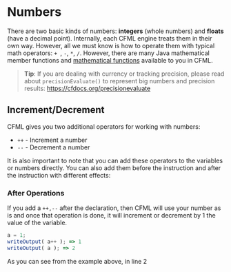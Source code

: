# Numbers

There are two basic kinds of numbers: **integers** (whole numbers) and **floats** (have a decimal point).  Internally, each CFML engine treats them in their own way.  However, all we must know is how to operate them with typical math operators: `+ `, `-`, `*`, `/`.  However, there are many Java mathematical member functions and [mathematical functions](https://cfdocs.org/math-functions) available to you in CFML.

> **Tip**: If you are dealing with currency or tracking precision, please read about `precisionEvaluate()` to represent big numbers and precision results: https://cfdocs.org/precisionevaluate


## Increment/Decrement

CFML gives you two additional operators for working with numbers:

* `++` - Increment a number
* `--` - Decrement a number

It is also important to note that you can add these operators to the variables or numbers directly.  You can also add them before the instruction and after the instruction with different effects:

### After Operations

If you add a `++,--` after the declaration, then CFML will use your number as is and once that operation is done, it will increment or decrement by 1 the value of the variable.

```js
a = 1;
writeOutput( a++ ); => 1
writeOutput( a ); => 2
```

As you can see from the example above, in line 2
